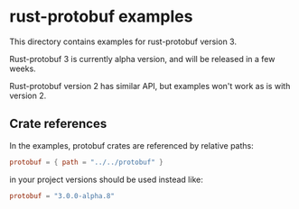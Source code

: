 # rust-protobuf examples

This directory contains examples for rust-protobuf version 3.

Rust-protobuf 3 is currently alpha version, and will be released
in a few weeks.

Rust-protobuf version 2 has similar API, but examples won't work
as is with version 2.

## Crate references

In the examples, protobuf crates are referenced by relative paths:

```toml
protobuf = { path = "../../protobuf" }
```

in your project versions should be used instead like:

```toml
protobuf = "3.0.0-alpha.8"
```
